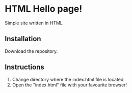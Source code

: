 # HTML Hello page! 

Simple site written in HTML

## Installation

Download the repository.

## Instructions 
1. Change directory where the index.html file is located
2. Open the "index.html" file with your favourite browser!
